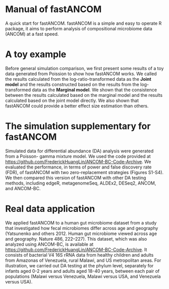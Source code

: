 # Manual of fastANCOM

A quick start for fastANCOM. fastANCOM is a simple and easy to operate R package, it aims to perform analysis of compositional microbiome data (ANCOM) at a fast speed.

# A toy example

Before general simulation comparison, we first present some results of a toy data generated from Poission to show how fastANCOM works. 
We called the results calculated from the log-ratio-transformed data as the **Joint model** and the results constructed based on the results from the log-transformed data as the **Marginal model**.
We shown that the consistence between the results calculated based on the marginal model and the results calculated based on the joint model directly.
We also shown that fastANCOM could provide a better effect size estimation than others.

# The simulation supplementary for fastANCOM
Simulated data for differential abundance (DA) analysis were generated from a Poisson- gamma mixture model. We used the code provided at https://github.com/FrederickHuangLin/ANCOM-BC-Code-Archive.
We evaluated the performance, in terms of power and false discovery rate (FDR), of fastANCOM with two zero-replacement strategies (Figures S1-S4). 
We then compared this version of fastANCOM with other DA testing methods, including edgeR, metagenomeSeq, ALDEx2, DESeq2, ANCOM, and ANCOM-BC. 

# Real data application

We applied fastANCOM to a human gut microbiome dataset from a study that investigated how fecal microbiomes differ across age and geography (Yatsunenko and others 2012. Human gut microbiome viewed across age and geography. Nature 486, 222–227). This dataset, which was also analyzed using ANCOM-BC, is available at https://github.com/FrederickHuangLin/ANCOM-BC-Code-Archive. It consists of bacterial V4 16S rRNA data from healthy children and adults from Amazonas of Venezuela, rural Malawi, and US metropolitan areas. For illustration, we carried out DA testing at the phylum level, separately for infants aged 0-2 years and adults aged 18-40 years, between each pair of populations (Malawi versus Venezuela, Malawi versus USA, and Venezuela versus USA).

